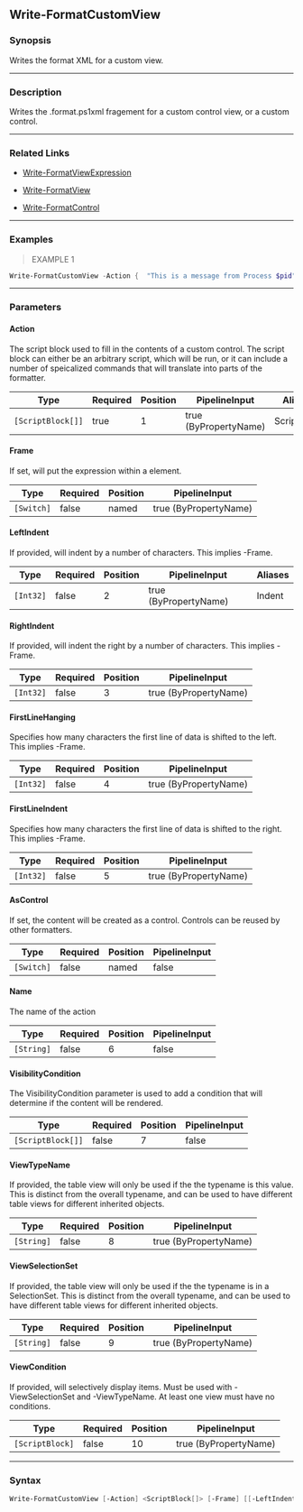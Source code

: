 Write-FormatCustomView
----------------------

### Synopsis
Writes the format XML for a custom view.

---

### Description

Writes the .format.ps1xml fragement for a custom control view, or a custom control.

---

### Related Links
* [Write-FormatViewExpression](Write-FormatViewExpression.md)

* [Write-FormatView](Write-FormatView.md)

* [Write-FormatControl](Write-FormatControl.md)

---

### Examples
> EXAMPLE 1

```PowerShell
Write-FormatCustomView -Action {  "This is a message from Process $pid" }
```

---

### Parameters
#### **Action**
The script block used to fill in the contents of a custom control.
The script block can either be an arbitrary script, which will be run, or it can include a
number of speicalized commands that will translate into parts of the formatter.

|Type             |Required|Position|PipelineInput        |Aliases    |
|-----------------|--------|--------|---------------------|-----------|
|`[ScriptBlock[]]`|true    |1       |true (ByPropertyName)|ScriptBlock|

#### **Frame**
If set, will put the expression within a <Frame> element.

|Type      |Required|Position|PipelineInput        |
|----------|--------|--------|---------------------|
|`[Switch]`|false   |named   |true (ByPropertyName)|

#### **LeftIndent**
If provided, will indent by a number of characters.  This implies -Frame.

|Type     |Required|Position|PipelineInput        |Aliases|
|---------|--------|--------|---------------------|-------|
|`[Int32]`|false   |2       |true (ByPropertyName)|Indent |

#### **RightIndent**
If provided, will indent the right by a number of characters.  This implies -Frame.

|Type     |Required|Position|PipelineInput        |
|---------|--------|--------|---------------------|
|`[Int32]`|false   |3       |true (ByPropertyName)|

#### **FirstLineHanging**
Specifies how many characters the first line of data is shifted to the left.  This implies -Frame.

|Type     |Required|Position|PipelineInput        |
|---------|--------|--------|---------------------|
|`[Int32]`|false   |4       |true (ByPropertyName)|

#### **FirstLineIndent**
Specifies how many characters the first line of data is shifted to the right.  This implies -Frame.

|Type     |Required|Position|PipelineInput        |
|---------|--------|--------|---------------------|
|`[Int32]`|false   |5       |true (ByPropertyName)|

#### **AsControl**
If set, the content will be created as a control.  Controls can be reused by other formatters.

|Type      |Required|Position|PipelineInput|
|----------|--------|--------|-------------|
|`[Switch]`|false   |named   |false        |

#### **Name**
The name of the action

|Type      |Required|Position|PipelineInput|
|----------|--------|--------|-------------|
|`[String]`|false   |6       |false        |

#### **VisibilityCondition**
The VisibilityCondition parameter is used to add a condition that will determine
if the content will be rendered.

|Type             |Required|Position|PipelineInput|
|-----------------|--------|--------|-------------|
|`[ScriptBlock[]]`|false   |7       |false        |

#### **ViewTypeName**
If provided, the table view will only be used if the the typename is this value.
This is distinct from the overall typename, and can be used to have different table views for different inherited objects.

|Type      |Required|Position|PipelineInput        |
|----------|--------|--------|---------------------|
|`[String]`|false   |8       |true (ByPropertyName)|

#### **ViewSelectionSet**
If provided, the table view will only be used if the the typename is in a SelectionSet.
This is distinct from the overall typename, and can be used to have different table views for different inherited objects.

|Type      |Required|Position|PipelineInput        |
|----------|--------|--------|---------------------|
|`[String]`|false   |9       |true (ByPropertyName)|

#### **ViewCondition**
If provided, will selectively display items.
Must be used with -ViewSelectionSet and -ViewTypeName.
At least one view must have no conditions.

|Type           |Required|Position|PipelineInput        |
|---------------|--------|--------|---------------------|
|`[ScriptBlock]`|false   |10      |true (ByPropertyName)|

---

### Syntax
```PowerShell
Write-FormatCustomView [-Action] <ScriptBlock[]> [-Frame] [[-LeftIndent] <Int32>] [[-RightIndent] <Int32>] [[-FirstLineHanging] <Int32>] [[-FirstLineIndent] <Int32>] [-AsControl] [[-Name] <String>] [[-VisibilityCondition] <ScriptBlock[]>] [[-ViewTypeName] <String>] [[-ViewSelectionSet] <String>] [[-ViewCondition] <ScriptBlock>] [<CommonParameters>]
```
